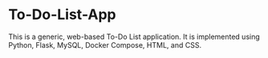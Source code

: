 # To-Do-List-App
This is a generic, web-based To-Do List application. It is implemented using Python, Flask, MySQL, Docker Compose, HTML, and CSS.
